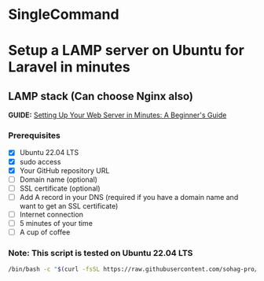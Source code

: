 # SingleCommand

# Setup a LAMP server on Ubuntu for Laravel in minutes
## LAMP stack (Can choose Nginx also)

**GUIDE:** [Setting Up Your Web Server in Minutes: A Beginner's Guide](https://notes.sohag.pro/setting-up-your-web-server-in-minutes-a-beginners-guide)

### Prerequisites
- [x] Ubuntu 22.04 LTS
- [x] sudo access
- [x] Your GitHub repository URL
- [ ] Domain name (optional)
- [ ] SSL certificate (optional)
- [ ] Add A record in your DNS (required if you have a domain name and want to get an SSL certificate)
- [ ] Internet connection
- [ ] 5 minutes of your time
- [ ] A cup of coffee

### Note: This script is tested on Ubuntu 22.04 LTS

```bash
/bin/bash -c "$(curl -fsSL https://raw.githubusercontent.com/sohag-pro/SingleCommand/main/lamp.sh)"
```